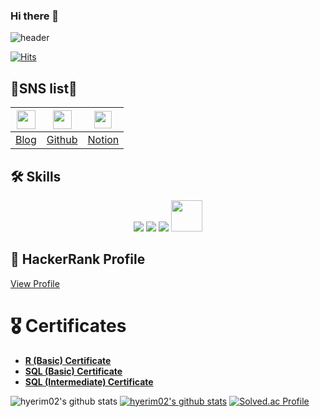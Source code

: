 ### Hi there 👋

![header](https://capsule-render.vercel.app/api?type=waving&height=200&section=header&fontSize=50&text=Welcome%20&desc=hyerim's%20Github%20profile&fontAlignY=30&descAlignY=50&descAlign=60&color=gradient&customColorList=2)    


[![Hits](https://hits.seeyoufarm.com/api/count/incr/badge.svg?url=https%3A%2F%2Fgithub.com%2Fhyerim02%2Fhit-counter&count_bg=%233D67C8&title_bg=%230BDBEA&icon=&icon_color=%233D67C8&title=hits&edge_flat=false)](https://hits.seeyoufarm.com)

## 💙SNS list💙   
<div align=center>

|[<img src="https://blog.kakaocdn.net/dn/tJJAF/btqNH0rpnHA/QFedr6Gwu7hoSEDOKltfvk/img.png" width = "30"/></a>](https://rimint02.tistory.com/)|[<img src="https://miro.medium.com/v2/resize:fit:636/format:webp/1*1OKmA2EdGln8O6RCVORgGg.png" width = "30"/></a>](https://github.com/hyerim02)|[<img src="https://upload.wikimedia.org/wikipedia/commons/thumb/e/e9/Notion-logo.svg/100px-Notion-logo.svg.png" width = "28"/></a>](https://www.notion.so/hyerimpark/HyeRim-Park-615104a7a795492e9cc36c281966d452?pvs=4)|
|--|--|--|
|[Blog](https://rimint02.tistory.com/)|[Github](https://github.com/hyerim02)|[Notion](https://www.notion.so/hyerimpark/HyeRim-Park-615104a7a795492e9cc36c281966d452?pvs=4)|

</div>

## 🛠️ Skills  

<div align=center>
<img src="https://img.shields.io/badge/Python-3776AB?style=flat-square&logo=Python&logoColor=white"/></a>
<img src="https://img.shields.io/badge/R-276DC3?style=flat-square&logo=R&logoColor=white"/></a>
<img src="https://img.shields.io/badge/MySQL-4479A2?style=flat-square&logo=MySQL&logoColor=white"/></a>
<img src="https://upload.wikimedia.org/wikipedia/commons/thumb/1/10/SAS_logo_horiz.svg/330px-SAS_logo_horiz.svg.png"width = "50"/></a>




</div>

## 📘 HackerRank Profile

[View Profile](https://www.hackerrank.com/phl0218?hr_r=1)

# 🎖️ Certificates
- **[R (Basic) Certificate](https://www.hackerrank.com/certificates/aaad76b7cb81)**
- **[SQL (Basic) Certificate](https://www.hackerrank.com/certificates/c625daab0755)**
- **[SQL (Intermediate) Certificate](https://www.hackerrank.com/certificates/dd03295d758e)**





![hyerim02's github stats](https://github-readme-stats.vercel.app/api?username=hyerim02&show_icons=true)
[![hyerim02's github stats](https://github-readme-stats.vercel.app/api/top-langs/?username=hyerim02&show_icons=true&hide_border=true&title_color=004386&icon_color=004386&layout=compact)](https://github.com/hyerim02)
[![Solved.ac Profile](http://mazassumnida.wtf/api/generate_badge?boj=phl0218)](https://solved.ac/phl0218)

